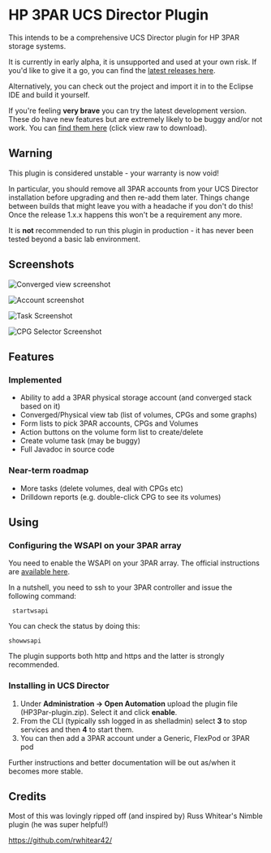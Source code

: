 # HP 3PAR UCS Director Plugin
This intends to be a comprehensive UCS Director plugin for HP 3PAR storage systems.

It is currently in early alpha, it is unsupported and used at your own risk. If you'd like to give it a go, you can find the [latest releases here](https://github.com/CiscoUKIDCDev/HP3ParPlugin/releases).

Alternatively, you can check out the project and import it in to the Eclipse IDE and build it yourself.

If you're feeling **very brave** you can try the latest development version. These do have new features but are extremely likely to be buggy and/or not work. You can [find them here](https://github.com/CiscoUKIDCDev/HP3ParPlugin/blob/master/3PAR_Plugin/HP3Par-plugin.zip) (click view raw to download).

## Warning
This plugin is considered unstable - your warranty is now void!

In particular, you should remove all 3PAR accounts from your UCS Director installation before upgrading and then re-add them later. Things change between builds that might leave you with a headache if you don't do this! Once the release 1.x.x happens this won't be a requirement any more.

It is **not** recommended to run this plugin in production - it has never been tested beyond a basic lab environment.

## Screenshots
![Converged view screenshot](https://matt.fragilegeek.com/ucsd/ucsd-3par-summary)

![Account screenshot](https://matt.fragilegeek.com/ucsd/ucsd-3par-account)

![Task Screenshot](https://matt.fragilegeek.com/ucsd/ucsd-3par-workflow-create)

![CPG Selector Screenshot](https://matt.fragilegeek.com/ucsd/ucsd-3par-cpg-selector)


## Features

### Implemented
* Ability to add a 3PAR physical storage account (and converged stack based on it)
* Converged/Physical view tab (list of volumes, CPGs and some graphs)
* Form lists to pick 3PAR accounts, CPGs and Volumes
* Action buttons on the volume form list to create/delete
* Create volume task (may be buggy)
* Full Javadoc in source code

### Near-term roadmap
* More tasks (delete volumes, deal with CPGs etc)
* Drilldown reports (e.g. double-click CPG to see its volumes)

## Using
### Configuring the WSAPI on your 3PAR array
You need to enable the WSAPI on your 3PAR array. The official instructions are [available here](http://h20564.www2.hpe.com/hpsc/doc/public/display?docId=c03606339).

In a nutshell, you need to ssh to your 3PAR controller and issue the following command:
```
 startwsapi
```
You can check the status by doing this:
```
showwsapi
```
The plugin supports both http and https and the latter is strongly recommended.

### Installing in UCS Director

1. Under **Administration -> Open Automation** upload the plugin file (HP3Par-plugin.zip). Select it and click **enable**.
2. From the CLI (typically ssh logged in as shelladmin) select **3** to stop services and then **4** to start them.
3. You can then add a 3PAR account under a Generic, FlexPod or 3PAR pod

Further instructions and better documentation will be out as/when it becomes more stable.

## Credits
Most of this was lovingly ripped off (and inspired by) Russ Whitear's Nimble plugin (he was super helpful!)

https://github.com/rwhitear42/
